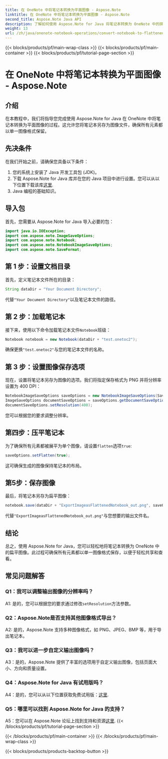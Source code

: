 ```yaml
---
title: 在 OneNote 中将笔记本转换为平面图像 - Aspose.Note
linktitle: 在 OneNote 中将笔记本转换为平面图像 - Aspose.Note
second_title: Aspose.Note Java API
description: 了解如何使用 Aspose.Note for Java 将笔记本转换为 OneNote 中的拼合图像。轻松地将所有元素保留在单个图像文件中。
weight: 13
url: /zh/java/onenote-notebook-operations/convert-notebook-to-flattened-image/
---
```


{{< blocks/products/pf/main-wrap-class >}}
{{< blocks/products/pf/main-container >}}
{{< blocks/products/pf/tutorial-page-section >}}

# 在 OneNote 中将笔记本转换为平面图像 - Aspose.Note

## 介绍

在本教程中，我们将指导您完成使用 Aspose.Note for Java 在 OneNote 中将笔记本转换为平面图像的过程。这允许您将笔记本另存为图像文件，确保所有元素都以单一图像格式保留。

## 先决条件

在我们开始之前，请确保您具备以下条件：

1. 您的系统上安装了 Java 开发工具包 (JDK)。
2. 下载 Aspose.Note for Java 库并在您的 Java 项目中进行设置。您可以从以下位置下载该库[这里](https://releases.aspose.com/note/java/).
3. Java 编程的基础知识。

## 导入包

首先，您需要从 Aspose.Note for Java 导入必要的包：

```java
import java.io.IOException;
import com.aspose.note.ImageSaveOptions;
import com.aspose.note.Notebook;
import com.aspose.note.NotebookImageSaveOptions;
import com.aspose.note.SaveFormat;
```

## 第 1 步：设置文档目录

首先，定义笔记本文件所在的目录：

```java
String dataDir = "Your Document Directory";
```

代替`"Your Document Directory"`以及笔记本文件的路径。

## 第 2 步：加载笔记本

接下来，使用以下命令加载笔记本文件`Notebook`班级：

```java
Notebook notebook = new Notebook(dataDir + "test.onetoc2");
```

确保更换`"test.onetoc2"`与您的笔记本文件的名称。

## 第 3 步：设置图像保存选项

现在，设置将笔记本另存为图像的选项。我们将指定保存格式为 PNG 并将分辨率设置为 400 DPI：

```java
NotebookImageSaveOptions saveOptions = new NotebookImageSaveOptions(SaveFormat.Png);
ImageSaveOptions documentSaveOptions = saveOptions.getDocumentSaveOptions();
documentSaveOptions.setResolution(400);
```

您可以根据您的要求调整分辨率。

## 第四步：压平笔记本

为了确保所有元素都被展平为单个图像，请设置`flatten`选项`true`:

```java
saveOptions.setFlatten(true);
```

这可确保生成的图像保持笔记本的布局。

## 第5步：保存图像

最后，将笔记本另存为扁平图像：

```java
notebook.save(dataDir + "ExportImageasFlattenedNotebook_out.png", saveOptions);
```

代替`"ExportImageasFlattenedNotebook_out.png"`与您想要的输出文件名。

## 结论

总之，使用 Aspose.Note for Java，您可以轻松地将笔记本转换为 OneNote 中的扁平图像。此过程可确保所有元素都以单一图像格式保存，以便于轻松共享和查看。

## 常见问题解答

### Q1：我可以调整输出图像的分辨率吗？

 A1: 是的，您可以根据您的要求通过修改`setResolution`方法参数。

### Q2：Aspose.Note是否支持其他图像格式导出？

A2: 是的，Aspose.Note 支持多种图像格式，如 PNG、JPEG、BMP 等，用于导出笔记本。

### Q3：我可以进一步自定义输出图像吗？

A3：是的，Aspose.Note 提供了丰富的选项用于自定义输出图像，包括页面大小、方向和质量设置。

### Q4：Aspose.Note for Java 有试用版吗？

 A4：是的，您可以从以下位置获取免费试用版：[这里](https://releases.aspose.com/).

### Q5：哪里可以找到 Aspose.Note for Java 的支持？

 A5：您可以在 Aspose.Note 论坛上找到支持和资源[这里](https://forum.aspose.com/c/note/28).
{{< /blocks/products/pf/tutorial-page-section >}}

{{< /blocks/products/pf/main-container >}}
{{< /blocks/products/pf/main-wrap-class >}}

{{< blocks/products/products-backtop-button >}}
